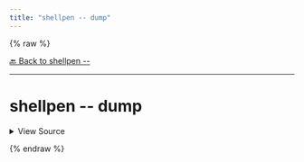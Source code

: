 ```yaml
---
title: "shellpen -- dump"
---
```


{% raw %}





[🔙 Back to shellpen --](/api/shellpen/--)

---







<!-- Todo, if there are no subcommands under the child commands, use a smaller heading size -->

# shellpen -- dump



<details>
  <summary>View Source</summary>

{% endraw %}
{% highlight sh %}
( set -o posix; set ) | grep SHELLPEN
{% endhighlight %}
{% raw %}

</details>










  
{% endraw %}
